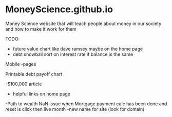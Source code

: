 # MoneyScience.github.io
Money Science website that will teach people about money in our society and how to make it work for them


TODO:
- future value chart like dave ramsey maybe on the home page
- debt snowball sort on interest rate if balance is the same

Mobile
    -pages
    
Printable debt payoff chart

-$100,000 article
- helpful links on home page

-Path to wealth NaN issue when Mortgage payment calc has been done and reset is click then live month
-new name for site (look for domain)
